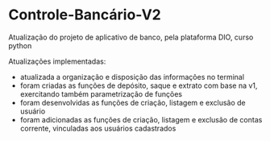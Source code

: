 # Controle-Bancário-V2
Atualização do projeto de aplicativo de banco, pela plataforma DIO, curso python


Atualizações implementadas:
- atualizada a organização e disposição das informações no terminal
- foram criadas as funções de depósito, saque e extrato com base na v1, exercitando também parametrização de funções
- foram desenvolvidas as funções de criação, listagem e exclusão de usuário
- foram adicionadas as funções de criação, listagem e exclusão de contas corrente, vinculadas aos usuários cadastrados
